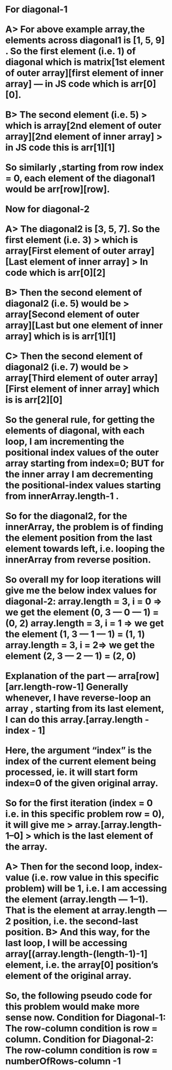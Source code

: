 <h1 style = text-color:blue;>
For diagonal-1

A> For above example array,the elements across diagonal1 is [1, 5, 9] . So  the first element (i.e. 1) of diagonal which is matrix[1st element of outer array][first element of inner array] — in JS code which is arr[0][0].



B> The second element (i.e. 5) > which is array[2nd element of outer array][2nd element of inner array] > in JS code this is arr[1][1]

So similarly ,starting from row index = 0, each element of the diagonal1 would be arr[row][row].

Now for diagonal-2

A> The diagonal2 is [3, 5, 7]. So the first element (i.e. 3) >
which is array[First element of outer array][Last element of inner array] > In code which is arr[0][2]

B> Then the second element of diagonal2 (i.e. 5) would be >
array[Second element of outer array][Last but one element of inner array]
which is is arr[1][1]

C> Then the second element of diagonal2 (i.e. 7) would be >
array[Third element of outer array][First element of inner array]
which is is arr[2][0]

So the general rule, for getting the elements of diagonal, with each loop, I am incrementing the positional index values of the outer array starting from index=0; BUT for the inner array I am decrementing the positional-index values starting from innerArray.length-1 .

So for the diagonal2, for the innerArray, the problem is of finding the element position from the last element towards left, i.e. looping the innerArray from reverse position.

So overall my for loop iterations will give me the below index values for diagonal-2:
array.length = 3, i = 0 => we get the element (0, 3 — 0 — 1) = (0, 2)
array.length = 3, i = 1 => we get the element (1, 3 — 1 — 1) = (1, 1)
array.length = 3, i = 2=> we get the element (2, 3 — 2 — 1) = (2, 0)

Explanation of the part — arra[row][arr.length-row-1]
Generally whenever, I have reverse-loop an array , starting from its last element, I can do this
array.[array.length - index - 1]





Here, the argument “index” is the index of the current element being processed, ie. it will start form index=0 of the given original array.

So for the first iteration (index = 0 i.e. in this specific problem row = 0), it will give me > array.[array.length-1–0] > which is the last element of the array.

A> Then for the second loop, index-value (i.e. row value in this specific problem) will be 1, i.e. I am accessing the element (array.length — 1–1). That is the element at array.length — 2 position, i.e. the second-last position.
B> And this way, for the last loop, I will be accessing array[(array.length-(length-1)-1] element, i.e. the array[0] position’s element of the original array.

So, the following pseudo code for this problem would make more sense now.
Condition for Diagonal-1: The row-column condition is row = column.
Condition for Diagonal-2: The row-column condition is row = numberOfRows-column -1
</h1>








